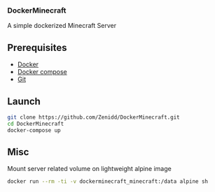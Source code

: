 ### DockerMinecraft

A simple dockerized Minecraft Server

## Prerequisites

- [Docker](https://docs.docker.com/engine/install/)
- [Docker compose](https://docs.docker.com/compose/install/)
- [Git](https://github.com/git-guides/install-git)

## Launch

```bash
git clone https://github.com/Zenidd/DockerMinecraft.git
cd DockerMinecraft
docker-compose up
```

## Misc

Mount server related volume on lightweight alpine image
```bash
docker run --rm -ti -v dockerminecraft_minecraft:/data alpine sh
```